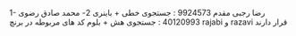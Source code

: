 1- رضا رجبی مقدم 9924573 : جستجوی خطی + باینری
2- محمد صادق رضوی 40120993 : جستجوی هش + بلوم
کد های مربوطه در برنچ rajabi و razavi قرار دارند
